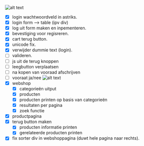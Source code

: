 ![alt text](https://avatars0.githubusercontent.com/u/11294766?v=3&s=40)
- [x] login wachtwoordveld in astriks. 
- [x] login form --> table (ipv div)
- [x] log uit form maken en inpementeren.
- [x] bevestiging voor regisreren.
- [x] cart terug button.
- [x] unicode fix.
- [x] verwijder dummie text (login).
- [ ] valideren.
- [ ] js uit de terug knoppen
- [ ] leegbutton verplaatsen
- [ ] na kopen van vooraad afschrijven
- [ ] vooraat ja/nee
![alt text](https://avatars1.githubusercontent.com/u/11294762?v=3&s=64)
- [x] webshop
	- [x] categorieën uitput
	- [x] producten
	- [x] producten printen op basis van categorieën
	- [x] resultaten per pagina
	- [x] zoek functie
- [x] productpagina
- [x] terug button maken
	- [x] producten informatie printen
	- [x] gerelateerde producten printen
- [x] fix sorter div in webshoppagina (duwt hele pagina naar rechts).
